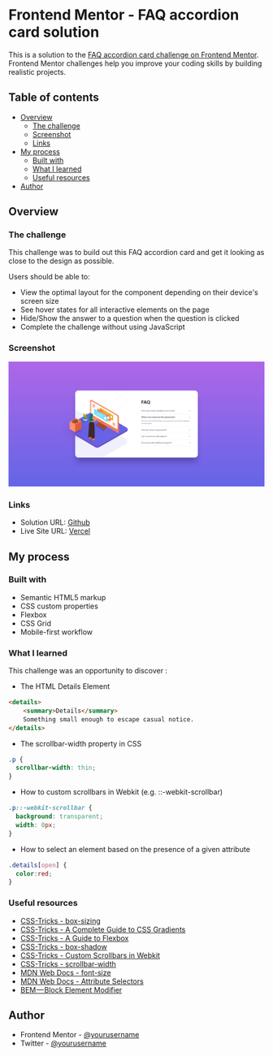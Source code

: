 # Frontend Mentor - FAQ accordion card solution

This is a solution to the [FAQ accordion card challenge on Frontend Mentor](https://www.frontendmentor.io/challenges/faq-accordion-card-XlyjD0Oam). Frontend Mentor challenges help you improve your coding skills by building realistic projects.

## Table of contents

- [Overview](#overview)
  - [The challenge](#the-challenge)
  - [Screenshot](#screenshot)
  - [Links](#links)
- [My process](#my-process)
  - [Built with](#built-with)
  - [What I learned](#what-i-learned)
  - [Useful resources](#useful-resources)
- [Author](#author)

## Overview

### The challenge

This challenge was to build out this FAQ accordion card and get it looking as close to the design as possible.

Users should be able to:

- View the optimal layout for the component depending on their device's screen size
- See hover states for all interactive elements on the page
- Hide/Show the answer to a question when the question is clicked
- Complete the challenge without using JavaScript

### Screenshot

![](./screenshot.png)

### Links

- Solution URL: [Github](https://github.com/FlexAgrume/fm-faq-accordion-card)
- Live Site URL: [Vercel](https://fm-faq-accordion-card-flexagrume.vercel.app/)

## My process

### Built with

- Semantic HTML5 markup
- CSS custom properties
- Flexbox
- CSS Grid
- Mobile-first workflow

### What I learned

This challenge was an opportunity to discover :

- The HTML Details Element

```html
<details>
    <summary>Details</summary>
    Something small enough to escape casual notice.
</details>
```

- The scrollbar-width property in CSS

```css
.p {
  scrollbar-width: thin;
}
```

- How to custom scrollbars in Webkit (e.g. ::-webkit-scrollbar)

```css
.p::-webkit-scrollbar {
  background: transparent;
  width: 0px;
}
```

- How to select an element based on the presence of a given attribute

```css
.details[open] {
  color:red;
}
```

### Useful resources

- [CSS-Tricks - box-sizing](https://css-tricks.com/box-sizing/)
- [CSS-Tricks - A Complete Guide to CSS Gradients](https://css-tricks.com/a-complete-guide-to-css-gradients/)
- [CSS-Tricks - A Guide to Flexbox](https://css-tricks.com/snippets/css/a-guide-to-flexbox/)
- [CSS-Tricks - box-shadow](https://css-tricks.com/snippets/css/css-box-shadow/)
- [CSS-Tricks - Custom Scrollbars in Webkit](https://css-tricks.com/custom-scrollbars-in-webkit/)
- [CSS-Tricks - scrollbar-width](https://css-tricks.com/almanac/properties/s/scrollbar-width/)
- [MDN Web Docs - font-size](https://developer.mozilla.org/fr/docs/Web/CSS/font-size)
- [MDN Web Docs - Attribute Selectors](https://developer.mozilla.org/en-US/docs/Web/CSS/Attribute_selectors)
- [BEM — Block Element Modifier](http://getbem.com/)

## Author

- Frontend Mentor - [@yourusername](https://www.frontendmentor.io/profile/flexagrume)
- Twitter - [@yourusername](https://www.twitter.com/flexagrume)